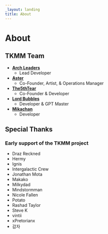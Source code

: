 ```yaml
---
_layout: landing
title: About
---
```

# About

## TKMM Team

- **[Arch Leaders](https://github.com/ArchLeaders)**
  - Lead Developer
- **[Aster](https://github.com/AsteroidPizza39)**
  - Co-Founder, Artist, & Operations Manager
- **[The5thTear](https://github.com/The5thTear)**
  - Co-Founder & Developer
- **[Lord Bubbles](https://github.com/MasterBubbles)**
  - Developer & GPT Master
- **[Mikachan](https://github.com/okmika)**
  - Developer

## Special Thanks

### Early support of the TKMM project

- Draz Reckned
- Hermy
- Ignis
- Intergalactic Crew
- Jonathan Mota
- Makako
- Milkydad
- Mindstormman
- Nicole Fallen
- Potato
- Rashad Taylor
- Steve K
- vintii
- xPretorianx
- 감자
